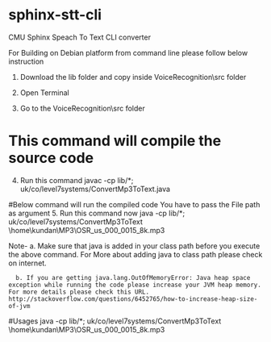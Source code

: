 # sphinx-stt-cli
CMU Sphinx Speach To Text CLI converter

For Building on Debian platform from command line please follow below instruction

1. Download the lib folder and copy inside VoiceRecognition\src folder

2. Open Terminal

3. Go to the VoiceRecognition\src folder 

# This command will compile the source code 
4. Run this command  javac -cp lib/*; uk/co/level7systems/ConvertMp3ToText.java


#Below command will run the compiled code  You have to pass the File path as argument
5. Run this command now java -cp lib/*; uk/co/level7systems/ConvertMp3ToText \home\kundan\MP3\OSR_us_000_0015_8k.mp3


Note- a. Make sure that java is added in your class path before you execute the above command. For More about adding java to class path please check on internet.

      b. If you are getting java.lang.OutOfMemoryError: Java heap space exception while running the code please increase your JVM heap memory. For more details please check this URL. http://stackoverflow.com/questions/6452765/how-to-increase-heap-size-of-jvm
	  
	  
#Usages
 java -cp lib/*; uk/co/level7systems/ConvertMp3ToText \home\kundan\MP3\OSR_us_000_0015_8k.mp3
 

